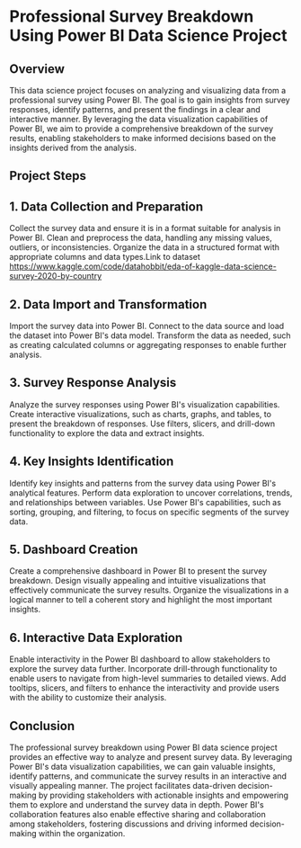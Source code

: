 
# Professional Survey Breakdown Using Power BI Data Science Project
## Overview
This data science project focuses on analyzing and visualizing data from a professional survey using Power BI. The goal is to gain insights from survey responses, identify patterns, and present the findings in a clear and interactive manner. By leveraging the data visualization capabilities of Power BI, we aim to provide a comprehensive breakdown of the survey results, enabling stakeholders to make informed decisions based on the insights derived from the analysis.

## Project Steps
## 1. Data Collection and Preparation
Collect the survey data and ensure it is in a format suitable for analysis in Power BI. Clean and preprocess the data, handling any missing values, outliers, or inconsistencies. Organize the data in a structured format with appropriate columns and data types.Link to dataset https://www.kaggle.com/code/datahobbit/eda-of-kaggle-data-science-survey-2020-by-country

## 2. Data Import and Transformation
Import the survey data into Power BI. Connect to the data source and load the dataset into Power BI's data model. Transform the data as needed, such as creating calculated columns or aggregating responses to enable further analysis.

## 3. Survey Response Analysis
Analyze the survey responses using Power BI's visualization capabilities. Create interactive visualizations, such as charts, graphs, and tables, to present the breakdown of responses. Use filters, slicers, and drill-down functionality to explore the data and extract insights.

## 4. Key Insights Identification
Identify key insights and patterns from the survey data using Power BI's analytical features. Perform data exploration to uncover correlations, trends, and relationships between variables. Use Power BI's capabilities, such as sorting, grouping, and filtering, to focus on specific segments of the survey data.

## 5. Dashboard Creation
Create a comprehensive dashboard in Power BI to present the survey breakdown. Design visually appealing and intuitive visualizations that effectively communicate the survey results. Organize the visualizations in a logical manner to tell a coherent story and highlight the most important insights.

## 6. Interactive Data Exploration
Enable interactivity in the Power BI dashboard to allow stakeholders to explore the survey data further. Incorporate drill-through functionality to enable users to navigate from high-level summaries to detailed views. Add tooltips, slicers, and filters to enhance the interactivity and provide users with the ability to customize their analysis.

## Conclusion
The professional survey breakdown using Power BI data science project provides an effective way to analyze and present survey data. By leveraging Power BI's data visualization capabilities, we can gain valuable insights, identify patterns, and communicate the survey results in an interactive and visually appealing manner. The project facilitates data-driven decision-making by providing stakeholders with actionable insights and empowering them to explore and understand the survey data in depth. Power BI's collaboration features also enable effective sharing and collaboration among stakeholders, fostering discussions and driving informed decision-making within the organization.
